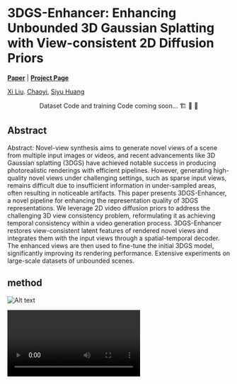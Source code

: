 # 3DGS-Enhancer: Enhancing Unbounded 3D Gaussian Splatting with View-consistent 2D Diffusion Priors

[**Paper**]() | [**Project Page**](https://xiliu8006.github.io/3DGS-Enhancer-project/)

[Xi Liu](https://xiliu8006.github.io/). [Chaoyi](), [Siyu Huang](https://siyuhuang.github.io/#)

<p align="center"> Dataset Code and training Code coming soon... 🏗️ 🚧 🔨</p>

## Abstract
Abstract: Novel-view synthesis aims to generate novel views of a scene from multiple input images or videos, and recent advancements like 3D Gaussian splatting (3DGS) have achieved notable success in producing photorealistic renderings with efficient pipelines. However, generating high-quality novel views under challenging settings, such as sparse input views, remains difficult due to insufficient information in under-sampled areas, often resulting in noticeable artifacts. This paper presents 3DGS-Enhancer, a novel pipeline for enhancing the representation quality of 3DGS representations. We leverage 2D video diffusion priors to address the challenging 3D view consistency problem, reformulating it as achieving temporal consistency within a video generation process. 3DGS-Enhancer restores view-consistent latent features of rendered novel views and integrates them with the input views through a spatial-temporal decoder. The enhanced views are then used to fine-tune the initial 3DGS model, significantly improving its rendering performance. Extensive experiments on large-scale datasets of unbounded scenes.

## method
![Alt text](./assets/your-image.jpg)

<video controls>
  <source src="./assets/3DGS-Enhancer.mp4" type="video/mp4">
  Your browser does not support the video tag.
</video>
